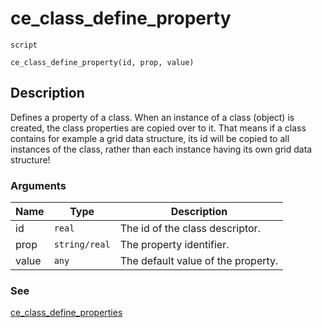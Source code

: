 # ce_class_define_property
`script`
```gml
ce_class_define_property(id, prop, value)
```

## Description
Defines a property of a class. When an instance of a class (object) is
 created, the class properties are copied over to it. That means if a class
 contains for example a grid data structure, its id will be copied to all
 instances of the class, rather than each instance having its own grid data
 structure!

### Arguments
| Name | Type | Description |
| ---- | ---- | ----------- |
| id | `real` | The id of the class descriptor. |
| prop | `string/real` | The property identifier. |
| value | `any` | The default value of the property. |

### See
[ce_class_define_properties](ce_class_define_properties.html)